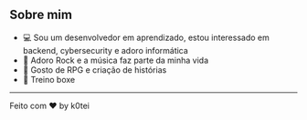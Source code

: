 ## Sobre mim  
- 💻 Sou um desenvolvedor em aprendizado, estou interessado em backend, cybersecurity e adoro informática  
- 🎵 Adoro Rock e a música faz parte da minha vida  
- 🎲 Gosto de RPG e criação de histórias  
- 🥋 Treino boxe  

---  

Feito com ❤️ by k0tei  
